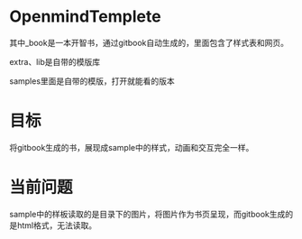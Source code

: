 OpenmindTemplete
================
其中_book是一本开智书，通过gitbook自动生成的，里面包含了样式表和网页。

extra、lib是自带的模版库

samples里面是自带的模版，打开就能看的版本

# 目标

将gitbook生成的书，展现成sample中的样式，动画和交互完全一样。

# 当前问题

sample中的样板读取的是目录下的图片，将图片作为书页呈现，而gitbook生成的是html格式，无法读取。
